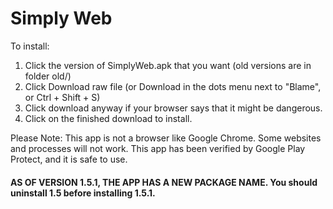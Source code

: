 # Simply Web
To install:
1. Click the version of SimplyWeb.apk that you want (old versions are in folder old/)
2. Click Download raw file (or Download in the dots menu next to "Blame", or Ctrl + Shift + S)
3. Click download anyway if your browser says that it might be dangerous.
4. Click on the finished download to install.

Please Note: This app is not a browser like Google Chrome. Some websites and processes will not work. This app has been verified by Google Play Protect, and it is safe to use. 

#### AS OF VERSION 1.5.1, THE APP HAS A NEW PACKAGE NAME. You should uninstall 1.5 before installing 1.5.1.
